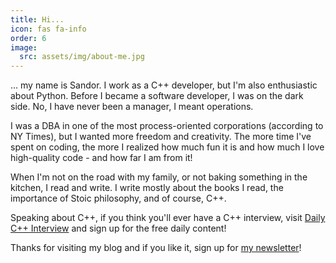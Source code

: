 ```yaml
---
title: Hi...
icon: fas fa-info
order: 6
image:
  src: assets/img/about-me.jpg
---
```

... my name is Sandor. I work as a C++ developer, but I'm also enthusiastic about Python. Before I became a software developer, I was on the dark side. No, I have never been a manager, I meant operations.

I was a DBA in one of the most process-oriented corporations (according to NY Times), but I wanted more freedom and creativity. The more time I've spent on coding, the more I realized how much fun it is and how much I love high-quality code - and how far I am from it!

When I'm not on the road with my family, or not baking something in the kitchen, I read and write. I write mostly about the books I read, the importance of Stoic philosophy, and of course, C++.

Speaking about C++, if you think you'll ever have a C++ interview, visit [Daily C++ Interview](https://www.dailycppinterview.com/) and sign up for the free daily content!

Thanks for visiting my blog and if you like it, sign up for [my newsletter](http://eepurl.com/gvcv1j)!